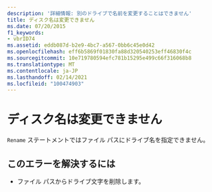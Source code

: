 ```yaml
---
description: '詳細情報: 別のドライブで名前を変更することはできません'
title: ディスク名は変更できません
ms.date: 07/20/2015
f1_keywords:
- vbrID74
ms.assetid: eddb087d-b2e9-4bc7-a567-0bb6c45e0d42
ms.openlocfilehash: eff6b5869f01830fa88d320540253eff46830f4c
ms.sourcegitcommit: 10e719780594efc781b15295e499c66f316068b8
ms.translationtype: MT
ms.contentlocale: ja-JP
ms.lasthandoff: 02/14/2021
ms.locfileid: "100474903"
---
```

# <a name="cannot-rename-with-different-drive"></a>ディスク名は変更できません

`Rename` ステートメントではファイル パスにドライブ名を指定できません。  
  
## <a name="to-correct-this-error"></a>このエラーを解決するには  
  
- ファイル パスからドライブ文字を削除します。
